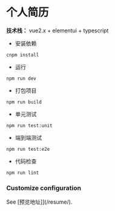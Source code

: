 # 个人简历
**技术栈：** vue2.x + elementui + typescript

- 安装依赖
```
cnpm install
```
- 运行
```
npm run dev
```
- 打包项目
```
npm run build
```
- 单元测试
```
npm run test:unit
```
- 端到端测试
```
npm run test:e2e
```
- 代码检查
```
npm run lint
```
### Customize configuration
See [预览地址]](/resume/).

